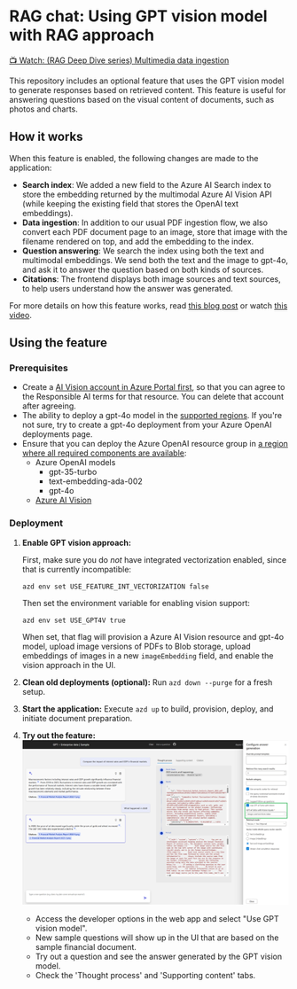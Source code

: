 # RAG chat: Using GPT vision model with RAG approach

[📺 Watch: (RAG Deep Dive series) Multimedia data ingestion](https://www.youtube.com/watch?v=5FfIy7G2WW0)

This repository includes an optional feature that uses the GPT vision model to generate responses based on retrieved content. This feature is useful for answering questions based on the visual content of documents, such as photos and charts.

## How it works

When this feature is enabled, the following changes are made to the application:

* **Search index**: We added a new field to the Azure AI Search index to store the embedding returned by the multimodal Azure AI Vision API (while keeping the existing field that stores the OpenAI text embeddings).
* **Data ingestion**: In addition to our usual PDF ingestion flow, we also convert each PDF document page to an image, store that image with the filename rendered on top, and add the embedding to the index.
* **Question answering**: We search the index using both the text and multimodal embeddings. We send both the text and the image to gpt-4o, and ask it to answer the question based on both kinds of sources.
* **Citations**: The frontend displays both image sources and text sources, to help users understand how the answer was generated.

For more details on how this feature works, read [this blog post](https://techcommunity.microsoft.com/blog/azuredevcommunityblog/integrating-vision-into-rag-applications/4239460) or watch [this video](https://www.youtube.com/live/C3Zq3z4UQm4?si=SSPowBBJoTBKZ9WW&t=89).

## Using the feature

### Prerequisites

* Create a [AI Vision account in Azure Portal first](https://ms.portal.azure.com/#create/Microsoft.CognitiveServicesComputerVision), so that you can agree to the Responsible AI terms for that resource. You can delete that account after agreeing.
* The ability to deploy a gpt-4o model in the [supported regions](https://learn.microsoft.com/azure/ai-services/openai/concepts/models#standard-deployment-model-availability). If you're not sure, try to create a gpt-4o deployment from your Azure OpenAI deployments page.
* Ensure that you can deploy the Azure OpenAI resource group in [a region where all required components are available](https://learn.microsoft.com/azure/cognitive-services/openai/concepts/models#model-summary-table-and-region-availability):
  * Azure OpenAI models
    * gpt-35-turbo
    * text-embedding-ada-002
    * gpt-4o
  * [Azure AI Vision](https://learn.microsoft.com/azure/ai-services/computer-vision/)

### Deployment

1. **Enable GPT vision approach:**

   First, make sure you do *not* have integrated vectorization enabled, since that is currently incompatible:

   ```shell
   azd env set USE_FEATURE_INT_VECTORIZATION false
   ```

   Then set the environment variable for enabling vision support:

   ```shell
   azd env set USE_GPT4V true
   ```

   When set, that flag will provision a Azure AI Vision resource and gpt-4o model, upload image versions of PDFs to Blob storage, upload embeddings of images in a new `imageEmbedding` field, and enable the vision approach in the UI.

2. **Clean old deployments (optional):**
   Run `azd down --purge` for a fresh setup.

3. **Start the application:**
   Execute `azd up` to build, provision, deploy, and initiate document preparation.

4. **Try out the feature:**
    ![GPT4V configuration screenshot](./images/gpt4v.png)
   * Access the developer options in the web app and select "Use GPT vision model".
   * New sample questions will show up in the UI that are based on the sample financial document.
   * Try out a question and see the answer generated by the GPT vision model.
   * Check the 'Thought process' and 'Supporting content' tabs.
